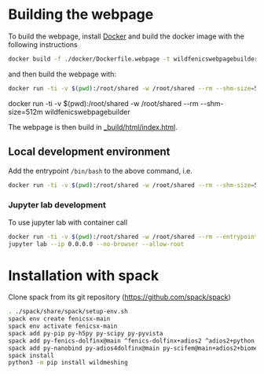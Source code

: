 # Building the webpage

To build the webpage, install [Docker](https://www.docker.com/)
and build the docker image with the following instructions

```bash
docker build -f ./docker/Dockerfile.webpage -t wildfenicswebpagebuilder .
```

and then build the webpage with:

```bash
docker run -ti -v $(pwd):/root/shared -w /root/shared --rm --shm-size=512m wildfenicswebpagebuilder
```

docker run -ti -v $(pwd):/root/shared -w /root/shared --rm --shm-size=512m wildfenicswebpagebuilder

The webpage is then build in [\_build/html/index.html](_build/html/index.html).

## Local development environment

Add the entrypoint `/bin/bash` to the above command, i.e.

```bash
docker run -ti -v $(pwd):/root/shared -w /root/shared --rm --shm-size=512m --entrypoint=/bin/bash wildfenicswebpagebuilder
```

### Jupyter lab development

To use jupyter lab with container call

```bash
docker run -ti -v $(pwd):/root/shared -w /root/shared --rm --entrypoint=/bin/bash -p 8888:8888 wildfenicswebpagebuilder
jupyter lab --ip 0.0.0.0 --no-browser --allow-root
```

# Installation with spack

Clone spack from its git repository (https://github.com/spack/spack)

```bash
. ./spack/share/spack/setup-env.sh
spack env create fenicsx-main
spack env activate fenicsx-main
spack add py-pip py-h5py py-scipy py-pyvista
spack add py-fenics-dolfinx@main ^fenics-dolfinx+adios2 ^adios2+python ^petsc+mumps+int64 cflags="-O3" fflags="-O3"
spack add py-nanobind py-adios4dolfinx@main py-scifem@main+adios2+biomed
spack install
python3 -m pip install wildmeshing
```
